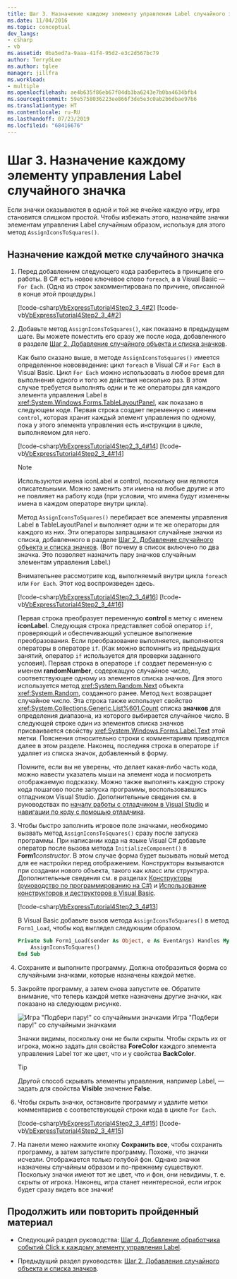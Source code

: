 ```yaml
---
title: Шаг 3. Назначение каждому элементу управления Label случайного значка
ms.date: 11/04/2016
ms.topic: conceptual
dev_langs:
- csharp
- vb
ms.assetid: 0ba5ed7a-9aaa-41f4-95d2-e3c2d567bc79
author: TerryGLee
ms.author: tglee
manager: jillfra
ms.workload:
- multiple
ms.openlocfilehash: ae4b635f86eb67f04db3ba6243e7b0ba4634bfb4
ms.sourcegitcommit: 59e5758036223ee866f3de5e3c0ab2b6dbae97b6
ms.translationtype: HT
ms.contentlocale: ru-RU
ms.lasthandoff: 07/23/2019
ms.locfileid: "68416676"
---
```

# <a name="step-3-assign-a-random-icon-to-each-label"></a>Шаг 3. Назначение каждому элементу управления Label случайного значка
Если значки оказываются в одной и той же ячейке каждую игру, игра становится слишком простой. Чтобы избежать этого, назначайте значки элементам управления Label случайным образом, используя для этого метод `AssignIconsToSquares()`.

## <a name="to-assign-a-random-icon-to-each-label"></a>Назначение каждой метке случайного значка

1. Перед добавлением следующего кода разберитесь в принципе его работы. В C# есть новое ключевое слово `foreach`, а в Visual Basic — `For Each`. (Одна из строк закомментирована по причине, описанной в конце этой процедуры.)

     [!code-csharp[VbExpressTutorial4Step2_3_4#2](../ide/codesnippet/CSharp/step-3-assign-a-random-icon-to-each-label_1.cs)]
     [!code-vb[VbExpressTutorial4Step2_3_4#2](../ide/codesnippet/VisualBasic/step-3-assign-a-random-icon-to-each-label_1.vb)]

2. Добавьте метод `AssignIconsToSquares()`, как показано в предыдущем шаге. Вы можете поместить его сразу же после кода, добавленного в разделе [Шаг 2. Добавление случайного объекта и списка значков](../ide/step-2-add-a-random-object-and-a-list-of-icons.md).

     Как было сказано выше, в методе `AssignIconsToSquares()` имеется определенное нововведение: цикл `foreach` в Visual C# и `For Each` в Visual Basic. Цикл `For Each` можно использовать в любое время для выполнения одного и того же действия несколько раз. В этом случае требуется выполнять одни и те же операторы для каждого элемента управления Label в <xref:System.Windows.Forms.TableLayoutPanel>, как показано в следующем коде. Первая строка создает переменную с именем `control`, которая хранит каждый элемент управления по одному, пока у этого элемента управления есть инструкции в цикле, выполняемом для него.

     [!code-csharp[VbExpressTutorial4Step2_3_4#14](../ide/codesnippet/CSharp/step-3-assign-a-random-icon-to-each-label_2.cs)]
     [!code-vb[VbExpressTutorial4Step2_3_4#14](../ide/codesnippet/VisualBasic/step-3-assign-a-random-icon-to-each-label_2.vb)]

    > [!NOTE]
    > Используются имена iconLabel и control, поскольку они являются описательными. Можно заменить эти имена на любые другие и это не повлияет на работу кода (при условии, что имена будут изменены имена в каждом операторе внутри цикла).

     Метод `AssignIconsToSquares()` перебирает все элементы управления Label в TableLayoutPanel и выполняет одни и те же операторы для каждого из них. Эти операторы запрашивают случайные значки из списка, добавленного в разделе [Шаг 2. Добавление случайного объекта и списка значков](../ide/step-2-add-a-random-object-and-a-list-of-icons.md). (Вот почему в список включено по два значка. Это позволяет назначить пару значков случайным элементам управления Label.)

     Внимательнее рассмотрите код, выполняемый внутри цикла `foreach` или `For Each`. Этот код воспроизведен здесь.

     [!code-csharp[VbExpressTutorial4Step2_3_4#16](../ide/codesnippet/CSharp/step-3-assign-a-random-icon-to-each-label_3.cs)]
     [!code-vb[VbExpressTutorial4Step2_3_4#16](../ide/codesnippet/VisualBasic/step-3-assign-a-random-icon-to-each-label_3.vb)]

     Первая строка преобразует переменную **control** в метку с именем **iconLabel**. Следующая строка представляет собой оператор `if`, проверяющий и обеспечивающий успешное выполнение преобразования. Если преобразование выполняется, выполняются операторы в операторе `if`. (Как можно вспомнить из предыдущих занятий, оператор `if` используется для проверки заданного условия). Первая строка в операторе `if` создает переменную с именем **randomNumber**, содержащую случайное число, соответствующее одному из элементов списка значков. Для этого используется метод <xref:System.Random.Next> объекта <xref:System.Random>, созданного ранее. Метод `Next` возвращает случайное число. Эта строка также использует свойство <xref:System.Collections.Generic.List%601.Count> списка **значков** для определения диапазона, из которого выбирается случайное число. В следующей строке один из элементов списка значков присваивается свойству <xref:System.Windows.Forms.Label.Text> этой метки. Пояснения относительно строки с комментариям приводятся далее в этом разделе. Наконец, последняя строка в операторе `if` удаляет из списка значок, добавленный в форму.

     Помните, если вы не уверены, что делает какая-либо часть кода, можно навести указатель мыши на элемент кода и посмотреть отображаемую подсказку. Можно также выполнять каждую строку кода пошагово после запуска программы, воспользовавшись отладчиком Visual Studio. Дополнительные сведения см. в руководствах по [началу работы с отладчиком в Visual Studio](https://msdn.microsoft.com/vstudio/ee672313.aspx) и [навигации по коду с помощью отладчика](../debugger/navigating-through-code-with-the-debugger.md).

3. Чтобы быстро заполнить игровое поле значками, необходимо вызвать метод `AssignIconsToSquares()` сразу после запуска программы. При написании кода на языке Visual C# добавьте оператор после вызова метода `InitializeComponent()` в **Form1**_constructor_. В этом случае форма будет вызывать новый метод для ее настройки перед отображением. Конструкторы вызываются при создании нового объекта, такого как класс или структура. Дополнительные сведения см. в разделах [Конструкторы (руководство по программированию на C#)](/dotnet/csharp/programming-guide/classes-and-structs/constructors) и [Использование конструкторов и деструкторов в Visual Basic](/previous-versions/visualstudio/visual-studio-2008/2z08e49e\(v\=vs.90\)).

     [!code-csharp[VbExpressTutorial4Step2_3_4#13](../ide/codesnippet/CSharp/step-3-assign-a-random-icon-to-each-label_4.cs)]

     В Visual Basic добавьте вызов метода `AssignIconsToSquares()` в метод `Form1_Load`, чтобы код выглядел следующим образом.

    ```vb
    Private Sub Form1_Load(sender As Object, e As EventArgs) Handles MyBase.Load
        AssignIconsToSquares()
    End Sub
    ```

4. Сохраните и выполните программу. Должна отобразиться форма со случайными значками, которые назначены каждой метке.

5. Закройте программу, а затем снова запустите ее. Обратите внимание, что теперь каждой метке назначены другие значки, как показано на следующем рисунке.

     ![Игра "Подбери пару!" со случайными значками](../ide/media/express_tut4step3.png) Игра "Подбери пару!" со случайными значками

     Значки видимы, поскольку они не были скрыты. Чтобы скрыть их от игрока, можно задать для свойства **ForeColor** каждого элемента управления Label тот же цвет, что и у свойства **BackColor**.

    > [!TIP]
    > Другой способ скрывать элементы управления, например Label, — задать для свойства **Visible** значение **False**.

6. Чтобы скрыть значки, остановите программу и удалите метки комментариев с соответствующей строки кода в цикле `For Each`.

     [!code-csharp[VbExpressTutorial4Step2_3_4#15](../ide/codesnippet/CSharp/step-3-assign-a-random-icon-to-each-label_5.cs)]
     [!code-vb[VbExpressTutorial4Step2_3_4#15](../ide/codesnippet/VisualBasic/step-3-assign-a-random-icon-to-each-label_5.vb)]

7. На панели меню нажмите кнопку **Сохранить все**, чтобы сохранить программу, а затем запустите программу. Похоже, что значки исчезли. Отображается только голубой фон. Однако значки назначены случайным образом и по-прежнему существуют. Поскольку значки имеют тот же цвет, что и фон, они невидимы, т. е. скрыты от игрока. Наконец, игра станет неинтересной, если игрок будет сразу видеть все значки!

## <a name="to-continue-or-review"></a>Продолжить или повторить пройденный материал

- Следующий раздел руководства: [Шаг 4. Добавление обработчика событий Click к каждому элементу управления Label](../ide/step-4-add-a-click-event-handler-to-each-label.md).

- Предыдущий раздел руководства: [Шаг 2. Добавление случайного объекта и списка значков](../ide/step-2-add-a-random-object-and-a-list-of-icons.md).
